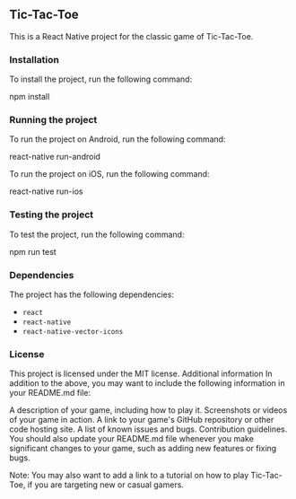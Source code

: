 ## Tic-Tac-Toe

This is a React Native project for the classic game of Tic-Tac-Toe.

### Installation

To install the project, run the following command:

npm install


### Running the project

To run the project on Android, run the following command:

react-native run-android


To run the project on iOS, run the following command:

react-native run-ios


### Testing the project

To test the project, run the following command:

npm run test


### Dependencies

The project has the following dependencies:

* `react`
* `react-native`
* `react-native-vector-icons`

### License

This project is licensed under the MIT license.
Additional information
In addition to the above, you may want to include the following information in your README.md file:

A description of your game, including how to play it.
Screenshots or videos of your game in action.
A link to your game's GitHub repository or other code hosting site.
A list of known issues and bugs.
Contribution guidelines.
You should also update your README.md file whenever you make significant changes to your game, such as adding new features or fixing bugs.

Note: You may also want to add a link to a tutorial on how to play Tic-Tac-Toe, if you are targeting new or casual gamers.
